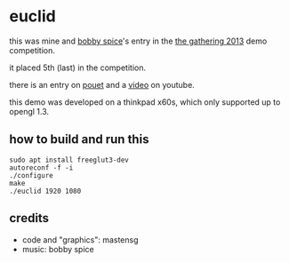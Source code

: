 euclid
======

this was mine and [bobby spice](http://bobbyspice.com/)'s entry in the [the
gathering 2013](http://www.pouet.net/party.php?which=43&when=2013) demo
competition.

it placed 5th (last) in the competition.

there is an entry on [pouet](http://www.pouet.net/prod.php?which=61281) and a [video](https://www.youtube.com/watch?v=xXl-sByu4rg) on youtube.

this demo was developed on a thinkpad x60s, which only supported up to opengl 1.3.

how to build and run this
-------------------------

```
sudo apt install freeglut3-dev
autoreconf -f -i
./configure
make
./euclid 1920 1080
```

credits
-------

- code and "graphics": mastensg
- music: bobby spice
